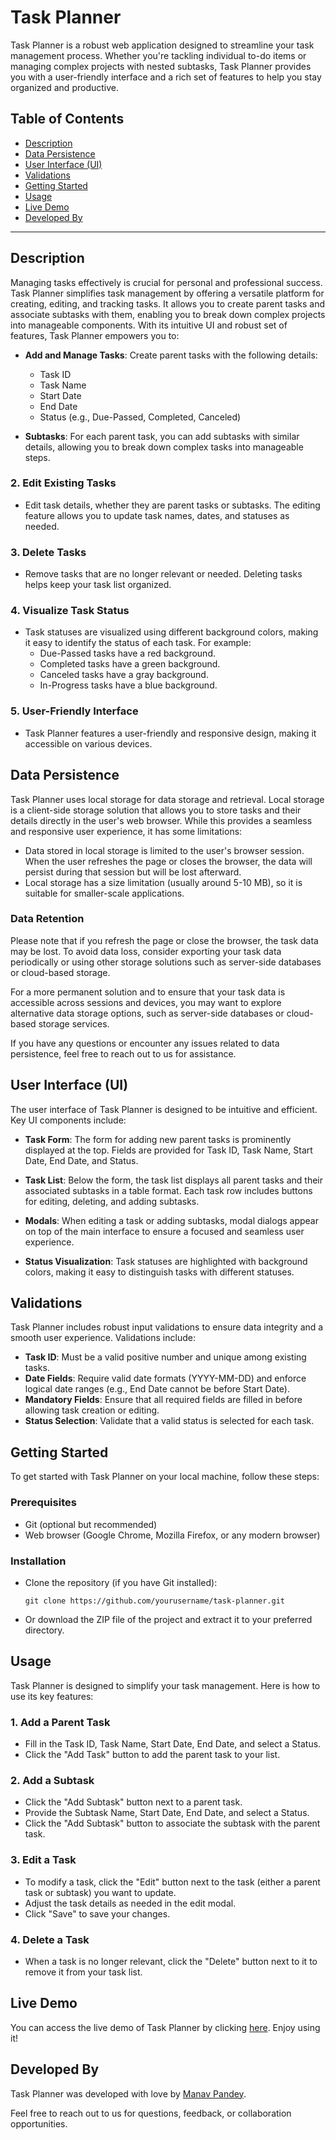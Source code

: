 
# Task Planner

Task Planner is a robust web application designed to streamline your task management process. Whether you're tackling individual to-do items or managing complex projects with nested subtasks, Task Planner provides you with a user-friendly interface and a rich set of features to help you stay organized and productive.


## Table of Contents
- [Description](#description)
- [Data Persistence](#data-persistence)
- [User Interface (UI)](#user-interface-ui)
- [Validations](#validations)
- [Getting Started](#getting-started)
- [Usage](#usage)
- [Live Demo](#live-demo)
- [Developed By](#developed-by)

---

## Description

Managing tasks effectively is crucial for personal and professional success. Task Planner simplifies task management by offering a versatile platform for creating, editing, and tracking tasks. It allows you to create parent tasks and associate subtasks with them, enabling you to break down complex projects into manageable components. With its intuitive UI and robust set of features, Task Planner empowers you to:

- **Add and Manage Tasks**: Create parent tasks with the following details:
  - Task ID
  - Task Name
  - Start Date
  - End Date
  - Status (e.g., Due-Passed, Completed, Canceled)

- **Subtasks**: For each parent task, you can add subtasks with similar details, allowing you to break down complex tasks into manageable steps.

### 2. Edit Existing Tasks

- Edit task details, whether they are parent tasks or subtasks. The editing feature allows you to update task names, dates, and statuses as needed.

### 3. Delete Tasks

- Remove tasks that are no longer relevant or needed. Deleting tasks helps keep your task list organized.

### 4. Visualize Task Status

- Task statuses are visualized using different background colors, making it easy to identify the status of each task. For example:
  - Due-Passed tasks have a red background.
  - Completed tasks have a green background.
  - Canceled tasks have a gray background.
  - In-Progress tasks have a blue background.

### 5. User-Friendly Interface

- Task Planner features a user-friendly and responsive design, making it accessible on various devices.

## Data Persistence

Task Planner uses local storage for data storage and retrieval. Local storage is a client-side storage solution that allows you to store tasks and their details directly in the user's web browser. While this provides a seamless and responsive user experience, it has some limitations:

- Data stored in local storage is limited to the user's browser session. When the user refreshes the page or closes the browser, the data will persist during that session but will be lost afterward.
- Local storage has a size limitation (usually around 5-10 MB), so it is suitable for smaller-scale applications.

### Data Retention

Please note that if you refresh the page or close the browser, the task data may be lost. To avoid data loss, consider exporting your task data periodically or using other storage solutions such as server-side databases or cloud-based storage.

For a more permanent solution and to ensure that your task data is accessible across sessions and devices, you may want to explore alternative data storage options, such as server-side databases or cloud-based storage services.

If you have any questions or encounter any issues related to data persistence, feel free to reach out to us for assistance.
## User Interface (UI)


The user interface of Task Planner is designed to be intuitive and efficient. Key UI components include:

- **Task Form**: The form for adding new parent tasks is prominently displayed at the top. Fields are provided for Task ID, Task Name, Start Date, End Date, and Status.

- **Task List**: Below the form, the task list displays all parent tasks and their associated subtasks in a table format. Each task row includes buttons for editing, deleting, and adding subtasks.

- **Modals**: When editing a task or adding subtasks, modal dialogs appear on top of the main interface to ensure a focused and seamless user experience.

- **Status Visualization**: Task statuses are highlighted with background colors, making it easy to distinguish tasks with different statuses.

## Validations

Task Planner includes robust input validations to ensure data integrity and a smooth user experience. Validations include:

- **Task ID**: Must be a valid positive number and unique among existing tasks.
- **Date Fields**: Require valid date formats (YYYY-MM-DD) and enforce logical date ranges (e.g., End Date cannot be before Start Date).
- **Mandatory Fields**: Ensure that all required fields are filled in before allowing task creation or editing.
- **Status Selection**: Validate that a valid status is selected for each task.

## Getting Started

To get started with Task Planner on your local machine, follow these steps:

### Prerequisites

- Git (optional but recommended)
- Web browser (Google Chrome, Mozilla Firefox, or any modern browser)

### Installation

- Clone the repository (if you have Git installed):

   ```shell
   git clone https://github.com/yourusername/task-planner.git

- Or download the ZIP file of the project and extract it to your preferred directory.

## Usage

Task Planner is designed to simplify your task management. Here is how to use its key features:

### 1. Add a Parent Task

- Fill in the Task ID, Task Name, Start Date, End Date, and select a Status.
- Click the "Add Task" button to add the parent task to your list.

### 2. Add a Subtask

- Click the "Add Subtask" button next to a parent task.
- Provide the Subtask Name, Start Date, End Date, and select a Status.
- Click the "Add Subtask" button to associate the subtask with the parent task.

### 3. Edit a Task

- To modify a task, click the "Edit" button next to the task (either a parent task or subtask) you want to update.
- Adjust the task details as needed in the edit modal.
- Click "Save" to save your changes.

### 4. Delete a Task

- When a task is no longer relevant, click the "Delete" button next to it to remove it from your task list.

## Live Demo

You can access the live demo of Task Planner by clicking [here](https://heymanav.github.io/Task-Planner/). Enjoy using it!

## Developed By

Task Planner was developed with love by [Manav Pandey](https://github.com/heymanav).

Feel free to reach out to us for questions, feedback, or collaboration opportunities.
